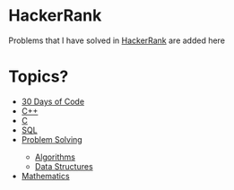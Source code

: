 # HackerRank
Problems that I have solved in <a href="https://www.hackerrank.com">HackerRank</a> are added here

# Topics?
<ul>
  <li><a href="https://github.com/MusfiqDehan/HackerRank/tree/master/30%20Days%20of%20Code">30 Days of Code</a></li>
  <li><a href="https://github.com/MusfiqDehan/HackerRank/tree/master/C%2B%2B">C++</a></li>
  <li><a href="https://github.com/MusfiqDehan/HackerRank/tree/master/C">C</a></li>
  <li><a href="https://github.com/MusfiqDehan/HackerRank/tree/master/SQL">SQL</a></li>
  <li><a href="https://github.com/MusfiqDehan/HackerRank/tree/master/Problem%20Solving">Problem Solving</a></li>
    <ul>
      <li><a href="https://github.com/MusfiqDehan/HackerRank/tree/master/Problem%20Solving/Algorithms">Algorithms</a></li>
      <li><a href="https://github.com/MusfiqDehan/HackerRank/tree/master/Problem%20Solving/Data%20Structures">Data Structures</a></li>
    </ul>
  <li><a href="https://github.com/MusfiqDehan/HackerRank/tree/master/Mathematics">Mathematics</a></li>
</ul>

